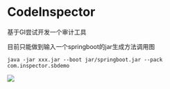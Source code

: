 # CodeInspector

基于GI尝试开发一个审计工具

目前只能做到输入一个springboot的jar生成方法调用图

`java -jar xxx.jar --boot jar/springboot.jar --pack com.inspector.sbdemo`

![](https://xuyiqing-1257927651.cos.ap-beijing.myqcloud.com/java/0043.png)